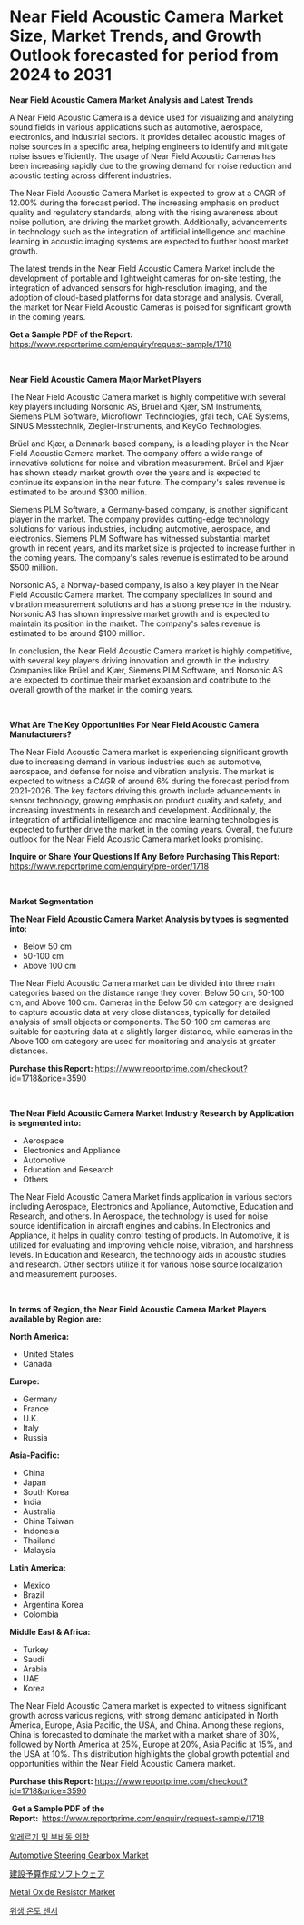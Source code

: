 <p><h1>Near Field Acoustic Camera Market Size, Market Trends, and Growth Outlook forecasted for period from 2024 to 2031</h1></p><p><strong>Near Field Acoustic Camera Market Analysis and Latest Trends</strong></p>
<p><p>A Near Field Acoustic Camera is a device used for visualizing and analyzing sound fields in various applications such as automotive, aerospace, electronics, and industrial sectors. It provides detailed acoustic images of noise sources in a specific area, helping engineers to identify and mitigate noise issues efficiently. The usage of Near Field Acoustic Cameras has been increasing rapidly due to the growing demand for noise reduction and acoustic testing across different industries.</p><p>The Near Field Acoustic Camera Market is expected to grow at a CAGR of 12.00% during the forecast period. The increasing emphasis on product quality and regulatory standards, along with the rising awareness about noise pollution, are driving the market growth. Additionally, advancements in technology such as the integration of artificial intelligence and machine learning in acoustic imaging systems are expected to further boost market growth.</p><p>The latest trends in the Near Field Acoustic Camera Market include the development of portable and lightweight cameras for on-site testing, the integration of advanced sensors for high-resolution imaging, and the adoption of cloud-based platforms for data storage and analysis. Overall, the market for Near Field Acoustic Cameras is poised for significant growth in the coming years.</p></p>
<p><strong>Get a Sample PDF of the Report:&nbsp;</strong> <a href="https://www.reportprime.com/enquiry/request-sample/1718">https://www.reportprime.com/enquiry/request-sample/1718</a></p>
<p>&nbsp;</p>
<p><strong>Near Field Acoustic Camera Major Market Players</strong></p>
<p><p>The Near Field Acoustic Camera market is highly competitive with several key players including Norsonic AS, Brüel and Kjær, SM Instruments, Siemens PLM Software, Microflown Technologies, gfai tech, CAE Systems, SINUS Messtechnik, Ziegler-Instruments, and KeyGo Technologies.</p><p>Brüel and Kjær, a Denmark-based company, is a leading player in the Near Field Acoustic Camera market. The company offers a wide range of innovative solutions for noise and vibration measurement. Brüel and Kjær has shown steady market growth over the years and is expected to continue its expansion in the near future. The company's sales revenue is estimated to be around $300 million.</p><p>Siemens PLM Software, a Germany-based company, is another significant player in the market. The company provides cutting-edge technology solutions for various industries, including automotive, aerospace, and electronics. Siemens PLM Software has witnessed substantial market growth in recent years, and its market size is projected to increase further in the coming years. The company's sales revenue is estimated to be around $500 million.</p><p>Norsonic AS, a Norway-based company, is also a key player in the Near Field Acoustic Camera market. The company specializes in sound and vibration measurement solutions and has a strong presence in the industry. Norsonic AS has shown impressive market growth and is expected to maintain its position in the market. The company's sales revenue is estimated to be around $100 million.</p><p>In conclusion, the Near Field Acoustic Camera market is highly competitive, with several key players driving innovation and growth in the industry. Companies like Brüel and Kjær, Siemens PLM Software, and Norsonic AS are expected to continue their market expansion and contribute to the overall growth of the market in the coming years.</p></p>
<p>&nbsp;</p>
<p><strong>What Are The Key Opportunities For Near Field Acoustic Camera Manufacturers?</strong></p>
<p><p>The Near Field Acoustic Camera market is experiencing significant growth due to increasing demand in various industries such as automotive, aerospace, and defense for noise and vibration analysis. The market is expected to witness a CAGR of around 6% during the forecast period from 2021-2026. The key factors driving this growth include advancements in sensor technology, growing emphasis on product quality and safety, and increasing investments in research and development. Additionally, the integration of artificial intelligence and machine learning technologies is expected to further drive the market in the coming years. Overall, the future outlook for the Near Field Acoustic Camera market looks promising.</p></p>
<p><strong>Inquire or Share Your Questions If Any Before Purchasing This Report:</strong> <a href="https://www.reportprime.com/enquiry/pre-order/1718">https://www.reportprime.com/enquiry/pre-order/1718</a></p>
<p>&nbsp;</p>
<p><strong>Market Segmentation</strong></p>
<p><strong>The Near Field Acoustic Camera Market Analysis by types is segmented into:</strong></p>
<p><ul><li>Below 50 cm</li><li>50-100 cm</li><li>Above 100 cm</li></ul></p>
<p><p>The Near Field Acoustic Camera market can be divided into three main categories based on the distance range they cover: Below 50 cm, 50-100 cm, and Above 100 cm. Cameras in the Below 50 cm category are designed to capture acoustic data at very close distances, typically for detailed analysis of small objects or components. The 50-100 cm cameras are suitable for capturing data at a slightly larger distance, while cameras in the Above 100 cm category are used for monitoring and analysis at greater distances.</p></p>
<p><strong>Purchase this Report:&nbsp;</strong><a href="https://www.reportprime.com/checkout?id=1718&price=3590">https://www.reportprime.com/checkout?id=1718&price=3590</a></p>
<p>&nbsp;</p>
<p><strong>The Near Field Acoustic Camera Market Industry Research by Application is segmented into:</strong></p>
<p><ul><li>Aerospace</li><li>Electronics and Appliance</li><li>Automotive</li><li>Education and Research</li><li>Others</li></ul></p>
<p><p>The Near Field Acoustic Camera Market finds application in various sectors including Aerospace, Electronics and Appliance, Automotive, Education and Research, and others. In Aerospace, the technology is used for noise source identification in aircraft engines and cabins. In Electronics and Appliance, it helps in quality control testing of products. In Automotive, it is utilized for evaluating and improving vehicle noise, vibration, and harshness levels. In Education and Research, the technology aids in acoustic studies and research. Other sectors utilize it for various noise source localization and measurement purposes.</p></p>
<p>&nbsp;</p>
<p><strong>In terms of Region, the Near Field Acoustic Camera Market Players available by Region are:</strong></p>
<p>
    <p> <strong> North America: </strong>
        <ul>
            <li>United States</li>
            <li>Canada</li>
        </ul>
        </p> 
    <p> <strong> Europe: </strong>
        <ul>
            <li>Germany</li>
            <li>France</li>
            <li>U.K.</li>
            <li>Italy</li>
            <li>Russia</li>
        </ul>
        </p> 
    <p> <strong> Asia-Pacific: </strong>
        <ul>
            <li>China</li>
            <li>Japan</li>
            <li>South Korea</li>
            <li>India</li>
            <li>Australia</li>
            <li>China Taiwan</li>
            <li>Indonesia</li>
            <li>Thailand</li>
            <li>Malaysia</li>
        </ul>
        </p> 
    <p> <strong> Latin America: </strong>
        <ul>
            <li>Mexico</li>
            <li>Brazil</li>
            <li>Argentina Korea</li>
            <li>Colombia</li>
        </ul>
        </p> 
    <p> <strong> Middle East & Africa: </strong>
        <ul>
            <li>Turkey</li>
            <li>Saudi</li>
            <li>Arabia</li>
            <li>UAE</li>
            <li>Korea</li>
        </ul>
    </p>
    </p>
<p><p>The Near Field Acoustic Camera market is expected to witness significant growth across various regions, with strong demand anticipated in North America, Europe, Asia Pacific, the USA, and China. Among these regions, China is forecasted to dominate the market with a market share of 30%, followed by North America at 25%, Europe at 20%, Asia Pacific at 15%, and the USA at 10%. This distribution highlights the global growth potential and opportunities within the Near Field Acoustic Camera market.</p></p>
<p><strong>Purchase this Report: </strong><a href="https://www.reportprime.com/checkout?id=1718&price=3590">https://www.reportprime.com/checkout?id=1718&price=3590</a></p>
<p>&nbsp;<strong>Get a Sample PDF of the Report:&nbsp;&nbsp;</strong><a href="https://www.reportprime.com/enquiry/request-sample/1718">https://www.reportprime.com/enquiry/request-sample/1718</a></p>
<p><strong></strong></p>
<p><p><a href="https://github.com/bunxhcci35271755/Market-Research-Report-List-1/blob/main/86671399475.md">알레르기 및 부비동 의학</a></p><p><a href="https://issuu.com/reportprime-2/docs/automotive-steering-gearbox-market-size-2030.pptx">Automotive Steering Gearbox Market</a></p><p><a href="https://medium.com/@deontestanton2023/%E5%BB%BA%E8%A8%AD%E4%BA%88%E7%AE%97%E3%82%BD%E3%83%95%E3%83%88%E3%82%A6%E3%82%A7%E3%82%A2%E5%B8%82%E5%A0%B4-2031%E5%B9%B4%E3%81%BE%E3%81%A7%E3%81%AE%E6%88%90%E5%8A%9F%E3%81%99%E3%82%8B%E3%83%93%E3%82%B8%E3%83%8D%E3%82%B9%E6%88%A6%E7%95%A5%E3%81%AE%E9%8D%B5-7854f651fda1">建設予算作成ソフトウェア</a></p><p><a href="https://github.com/prosalinda88/Market-Research-Report-List-3/blob/main/metal-oxide-resistor-market.md">Metal Oxide Resistor Market</a></p><p><a href="https://medium.com/@dadanedu33/2024%EB%85%84%EB%B6%80%ED%84%B0-2031%EB%85%84%EA%B9%8C%EC%A7%80-%EC%98%88%EC%83%81%EB%90%98%EB%8A%94-%EC%9C%84%EC%83%9D-%EC%98%A8%EB%8F%84-%EC%84%BC%EC%84%9C-%EC%8B%9C%EC%9E%A5-%EB%8F%99%ED%96%A5-%EB%B0%8F-%EC%8B%9C%EC%9E%A5-%EB%B6%84%EC%84%9D-e67f87784bd6">위생 온도 센서</a></p></p>